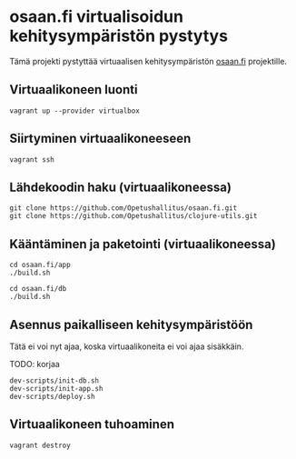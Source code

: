 # osaan.fi virtualisoidun kehitysympäristön pystytys

Tämä projekti pystyttää virtuaalisen kehitysympäristön [osaan.fi](https://github.com/Opetushallitus/osaan) projektille.

## Virtuaalikoneen luonti

```
vagrant up --provider virtualbox
```

## Siirtyminen virtuaalikoneeseen

```
vagrant ssh
```

## Lähdekoodin haku (virtuaalikoneessa)

```
git clone https://github.com/Opetushallitus/osaan.fi.git
git clone https://github.com/Opetushallitus/clojure-utils.git
```

## Kääntäminen ja paketointi (virtuaalikoneessa)

```
cd osaan.fi/app
./build.sh
```

```
cd osaan.fi/db
./build.sh
```

## Asennus paikalliseen kehitysympäristöön

Tätä ei voi nyt ajaa, koska virtuaalikoneita ei voi ajaa sisäkkäin.

TODO: korjaa

```
dev-scripts/init-db.sh
dev-scripts/init-app.sh
dev-scripts/deploy.sh
```

## Virtuaalikoneen tuhoaminen

```
vagrant destroy
```
